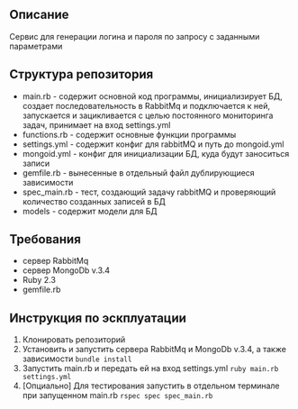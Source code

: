 ## Описание
Сервис для генерации логина и пароля по запросу с заданными параметрами

## Структура репозитория
- main.rb - содержит основной код программы, инициализирует БД, создает последовательность в RabbitMq и подключается к ней, запускается и зацикливается с целью постоянного мониторинга задач, принимает на вход settings.yml
- functions.rb - содержит основные функции программы
- settings.yml - содержит конфиг для rabbitMQ и путь до mongoid.yml
- mongoid.yml - конфиг для инициализации БД, куда будут заноситься записи
- gemfile.rb - вынесенные в отдельный файл дублирующиеся зависимости
- spec_main.rb - тест, создающий задачу rabbitMQ и проверяющий количество созданных записей в БД
- models - содержит модели для БД

## Требования
- сервер RabbitMq
- сервер MongoDb v.3.4
- Ruby 2.3
- gemfile.rb


## Инструкция по эскплуатации
1. Клонировать репозиторий
2. Установить и запустить сервера RabbitMq  и MongoDb v.3.4, а также зависимости
```bundle install```
3. Запустить main.rb и передать ей на вход settings.yml
```ruby main.rb settings.yml```
4. [Опциально] Для тестирования запустить в отдельном терминале при запущенном main.rb 
```rspec spec spec_main.rb```

